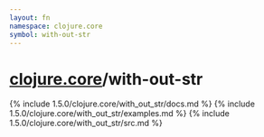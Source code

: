 ```yaml
---
layout: fn
namespace: clojure.core
symbol: with-out-str
---
```


# [clojure.core](../)/with-out-str

{% include 1.5.0/clojure.core/with_out_str/docs.md %}
{% include 1.5.0/clojure.core/with_out_str/examples.md %}
{% include 1.5.0/clojure.core/with_out_str/src.md %}

